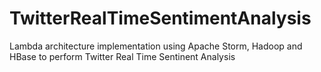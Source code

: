 # TwitterRealTimeSentimentAnalysis
Lambda architecture implementation using Apache Storm, Hadoop and HBase to perform Twitter Real Time Sentinent Analysis
